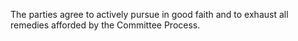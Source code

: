The parties agree to actively pursue in good faith and to exhaust all remedies afforded by the Committee Process.